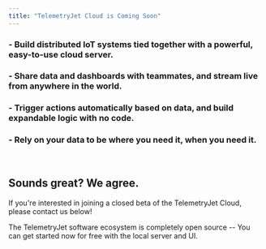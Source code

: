 ```yaml
---
title: "TelemetryJet Cloud is Coming Soon"
---
```


### - Build distributed IoT systems tied together with a powerful, easy-to-use cloud server.
### - Share data and dashboards with teammates, and stream live from anywhere in the world.
### - Trigger actions automatically based on data, and build expandable logic with no code.
### - Rely on your data to be where you need it, when you need it.

<br />

## Sounds great? We agree.
If you're interested in joining a closed beta of the TelemetryJet Cloud, please contact us below!

The TelemetryJet software ecosystem is completely open source -- You can get started now for free with the local server and UI.